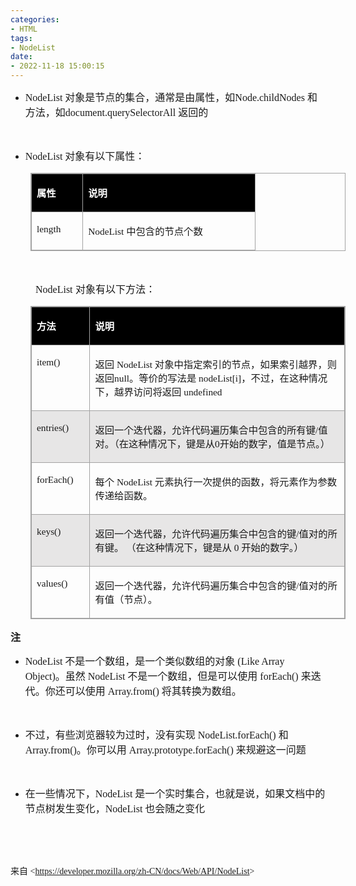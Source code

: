 ```yaml
---
categories:
- HTML
tags:
- NodeList
date:
- 2022-11-18 15:00:15
---
```


<ul style="list-style-type:disc">
    <li><span style="font-size:12.0pt"><span style="font-family:&quot;Comic Sans MS&quot;">NodeList
            </span></span><span style="font-size:12.0pt"><span
                style="font-family:&quot;Microsoft YaHei UI&quot;">对象是节点的集合，通常是由属性，如</span></span><span
            style="font-size:12.0pt"><span style="font-family:&quot;Comic Sans MS&quot;">Node.childNodes
            </span></span><span style="font-size:12.0pt"><span style="font-family:&quot;Microsoft YaHei UI&quot;">和
                方法，如</span></span><span style="font-size:12.0pt"><span
                style="font-family:&quot;Comic Sans MS&quot;">document.querySelectorAll </span></span><span
            style="font-size:12.0pt"><span style="font-family:&quot;Microsoft YaHei UI&quot;">返回的</span></span></li>
</ul>
<p><span style="font-size:12.0pt"><span style="font-family:&quot;Comic Sans MS&quot;">&nbsp;</span></span></p>
<ul style="list-style-type:disc">
    <li><span style="font-size:12.0pt"><span style="font-family:&quot;Comic Sans MS&quot;">NodeList</span></span>
        <span style="font-size:12.0pt"><span style="font-family:&quot;Microsoft YaHei UI&quot;">对象有以下属性：</span></span>
    </li>
</ul>
<table summary="" cellspacing="0"
    style="border-collapse:collapse; border-color:#a3a3a3; border-style:solid; border-width:1px; margin-left:32px"
    class=" cke_show_border">
    <tbody>
        <tr>
            <td
                style="background-color:black; border-bottom:1px solid #a3a3a3; border-left:1px solid #a3a3a3; border-right:1px solid #a3a3a3; border-top:1px solid #a3a3a3; vertical-align:top; width:.6673in">
                <p><span style="font-size:11.5pt"><span style="font-family:&quot;Microsoft YaHei UI&quot;"><span
                                style="color:white"><strong>属性</strong></span></span></span></p>
            </td>
            <td
                style="background-color:black; border-bottom:1px solid #a3a3a3; border-left:1px solid #a3a3a3; border-right:1px solid #a3a3a3; border-top:1px solid #a3a3a3; vertical-align:top; width:2.6916in">
                <p><span style="font-size:11.5pt"><span style="font-family:&quot;Microsoft YaHei UI&quot;"><span
                                style="color:white"><strong>说明</strong></span></span></span></p>
            </td>
        </tr>
        <tr>
            <td
                style="border-bottom:1px solid #a3a3a3; border-left:1px solid #a3a3a3; border-right:1px solid #a3a3a3; border-top:1px solid #a3a3a3; vertical-align:top; width:.6798in">
                <p><span style="font-size:11.5pt"><span
                            style="font-family:&quot;Comic Sans MS&quot;">length</span></span></p>
            </td>
            <td
                style="border-bottom:1px solid #a3a3a3; border-left:1px solid #a3a3a3; border-right:1px solid #a3a3a3; border-top:1px solid #a3a3a3; vertical-align:top; width:2.6791in">
                <p><span style="font-size:11.5pt"><span style="font-family:&quot;Comic Sans MS&quot;">NodeList
                        </span><span style="font-family:&quot;Microsoft YaHei UI&quot;">中包含的节点个数</span></span></p>
            </td>
        </tr>
    </tbody>
</table>
<p><span style="font-size:12.0pt"><span style="font-family:&quot;Comic Sans MS&quot;">&nbsp;</span></span></p>
<p style="margin-left: 40px;"><span style="font-size:12.0pt"><span
            style="font-family:&quot;Comic Sans MS&quot;">NodeList</span> <span
            style="font-family:&quot;Microsoft YaHei UI&quot;">对象有以下方法：</span></span></p>
<table summary="" cellspacing="0"
    style="border-collapse:collapse; border-color:#a3a3a3; border-style:solid; border-width:1px; margin-left:32px"
    class=" cke_show_border">
    <tbody>
        <tr>
            <td
                style="background-color:black; border-bottom:1px solid #a3a3a3; border-left:1px solid #a3a3a3; border-right:1px solid #a3a3a3; border-top:1px solid #a3a3a3; vertical-align:top; width:.9402in">
                <p><span style="font-size:11.5pt"><span style="font-family:&quot;Microsoft YaHei UI&quot;"><span
                                style="color:white"><strong>方法</strong></span></span></span></p>
            </td>
            <td
                style="background-color:black; border-bottom:1px solid #a3a3a3; border-left:1px solid #a3a3a3; border-right:1px solid #a3a3a3; border-top:1px solid #a3a3a3; vertical-align:top; width:6.5416in">
                <p><span style="font-size:11.5pt"><span style="font-family:&quot;Microsoft YaHei UI&quot;"><span
                                style="color:white"><strong>说明</strong></span></span></span></p>
            </td>
        </tr>
        <tr>
            <td
                style="border-bottom:1px solid #a3a3a3; border-left:1px solid #a3a3a3; border-right:1px solid #a3a3a3; border-top:1px solid #a3a3a3; vertical-align:top; width:.9402in">
                <p><span style="font-size:11.5pt"><span
                            style="font-family:&quot;Comic Sans MS&quot;">item()</span></span></p>
            </td>
            <td
                style="border-bottom:1px solid #a3a3a3; border-left:1px solid #a3a3a3; border-right:1px solid #a3a3a3; border-top:1px solid #a3a3a3; vertical-align:top; width:6.5416in">
                <p><span style="font-size:11.5pt"><span
                            style="font-family:&quot;Microsoft YaHei UI&quot;">返回</span><span
                            style="font-family:&quot;Comic Sans MS&quot;"> NodeList </span><span
                            style="font-family:&quot;Microsoft YaHei UI&quot;">对象中指定索引的节点，如果索引越界，则返回</span><span
                            style="font-family:&quot;Comic Sans MS&quot;">null</span><span
                            style="font-family:&quot;Microsoft YaHei UI&quot;">。等价的写法是</span><span
                            style="font-family:&quot;Comic Sans MS&quot;"> nodeList[i]</span><span
                            style="font-family:&quot;Microsoft YaHei UI&quot;">，不过，在这种情况下，越界访问将返回</span><span
                            style="font-family:&quot;Comic Sans MS&quot;"> undefined</span></span></p>
            </td>
        </tr>
        <tr>
            <td
                style="background-color:#e7e6e6; border-bottom:1px solid #a3a3a3; border-left:1px solid #a3a3a3; border-right:1px solid #a3a3a3; border-top:1px solid #a3a3a3; vertical-align:top; width:.9402in">
                <p><span style="font-size:11.5pt"><span
                            style="font-family:&quot;Comic Sans MS&quot;">entries()</span></span></p>
            </td>
            <td
                style="background-color:#e7e6e6; border-bottom:1px solid #a3a3a3; border-left:1px solid #a3a3a3; border-right:1px solid #a3a3a3; border-top:1px solid #a3a3a3; vertical-align:top; width:6.5583in">
                <p><span style="font-size:11.5pt"><span
                            style="font-family:&quot;Microsoft YaHei UI&quot;">返回一个迭代器，允许代码遍历集合中包含的所有键</span><span
                            style="font-family:&quot;Comic Sans MS&quot;">/</span><span
                            style="font-family:&quot;Microsoft YaHei UI&quot;">值对。（在这种情况下，键是从</span><span
                            style="font-family:&quot;Comic Sans MS&quot;">0</span><span
                            style="font-family:&quot;Microsoft YaHei UI&quot;">开始的数字，值是节点。）</span></span></p>
            </td>
        </tr>
        <tr>
            <td
                style="border-bottom:1px solid #a3a3a3; border-left:1px solid #a3a3a3; border-right:1px solid #a3a3a3; border-top:1px solid #a3a3a3; vertical-align:top; width:.9402in">
                <p><span style="font-size:11.5pt"><span
                            style="font-family:&quot;Comic Sans MS&quot;">forEach()</span></span></p>
            </td>
            <td
                style="border-bottom:1px solid #a3a3a3; border-left:1px solid #a3a3a3; border-right:1px solid #a3a3a3; border-top:1px solid #a3a3a3; vertical-align:top; width:6.5416in">
                <p><span style="font-size:11.5pt"><span
                            style="font-family:&quot;Microsoft YaHei UI&quot;">每个</span><span
                            style="font-family:&quot;Comic Sans MS&quot;"> NodeList </span><span
                            style="font-family:&quot;Microsoft YaHei UI&quot;">元素执行一次提供的函数，将元素作为参数传递给函数。</span></span>
                </p>
            </td>
        </tr>
        <tr>
            <td
                style="background-color:#e7e6e6; border-bottom:1px solid #a3a3a3; border-left:1px solid #a3a3a3; border-right:1px solid #a3a3a3; border-top:1px solid #a3a3a3; vertical-align:top; width:.9402in">
                <p><span style="font-size:11.5pt"><span
                            style="font-family:&quot;Comic Sans MS&quot;">keys()</span></span></p>
            </td>
            <td
                style="background-color:#e7e6e6; border-bottom:1px solid #a3a3a3; border-left:1px solid #a3a3a3; border-right:1px solid #a3a3a3; border-top:1px solid #a3a3a3; vertical-align:top; width:6.5416in">
                <p><span style="font-size:11.5pt"><span
                            style="font-family:&quot;Microsoft YaHei UI&quot;">返回一个迭代器，允许代码遍历集合中包含的键</span><span
                            style="font-family:&quot;Comic Sans MS&quot;">/</span><span
                            style="font-family:&quot;Microsoft YaHei UI&quot;">值对的所有键。 （在这种情况下，键是从</span><span
                            style="font-family:&quot;Comic Sans MS&quot;"> 0 </span><span
                            style="font-family:&quot;Microsoft YaHei UI&quot;">开始的数字。）</span></span></p>
            </td>
        </tr>
        <tr>
            <td
                style="border-bottom:1px solid #a3a3a3; border-left:1px solid #a3a3a3; border-right:1px solid #a3a3a3; border-top:1px solid #a3a3a3; vertical-align:top; width:.9402in">
                <p><span style="font-size:11.5pt"><span
                            style="font-family:&quot;Comic Sans MS&quot;">values()</span></span></p>
            </td>
            <td
                style="border-bottom:1px solid #a3a3a3; border-left:1px solid #a3a3a3; border-right:1px solid #a3a3a3; border-top:1px solid #a3a3a3; vertical-align:top; width:6.5416in">
                <p><span style="font-size:11.5pt"><span
                            style="font-family:&quot;Microsoft YaHei UI&quot;">返回一个迭代器，允许代码遍历集合中包含的键</span><span
                            style="font-family:&quot;Comic Sans MS&quot;">/</span><span
                            style="font-family:&quot;Microsoft YaHei UI&quot;">值对的所有值（节点）。</span></span></p>
            </td>
        </tr>
    </tbody>
</table>
<p><span style="font-size:12.0pt"><span
            style="font-family:&quot;Microsoft YaHei UI&quot;"><strong>注</strong></span></span></p>
<ul style="list-style-type:disc">
    <li><span style="font-size:12.0pt"><span style="font-family:&quot;Comic Sans MS&quot;">NodeList
            </span></span><span style="font-size:12.0pt"><span
                style="font-family:&quot;Microsoft YaHei UI&quot;">不是一个数组，是一个类似数组的对象</span></span><span
            style="font-size:12.0pt"><span style="font-family:&quot;Comic Sans MS&quot;"> (Like Array
                Object)</span></span><span style="font-size:12.0pt"><span
                style="font-family:&quot;Microsoft YaHei UI&quot;">。虽然</span></span><span style="font-size:12.0pt"><span
                style="font-family:&quot;Comic Sans MS&quot;"> NodeList
            </span></span><span style="font-size:12.0pt"><span
                style="font-family:&quot;Microsoft YaHei UI&quot;">不是一个数组，但是可以使用</span></span><span
            style="font-size:12.0pt"><span style="font-family:&quot;Comic Sans MS&quot;"> forEach()
            </span></span><span style="font-size:12.0pt"><span
                style="font-family:&quot;Microsoft YaHei UI&quot;">来迭代。你还可以使用</span></span><span
            style="font-size:12.0pt"><span style="font-family:&quot;Comic Sans MS&quot;"> Array.from()
            </span></span><span style="font-size:12.0pt"><span
                style="font-family:&quot;Microsoft YaHei UI&quot;">将其转换为数组。</span></span></li>
</ul>
<p><span style="font-size:12.0pt"><span style="font-family:&quot;Comic Sans MS&quot;">&nbsp;</span></span></p>
<ul style="list-style-type:disc">
    <li><span style="font-size:12.0pt"><span
                style="font-family:&quot;Microsoft YaHei UI&quot;">不过，有些浏览器较为过时，没有实现</span></span><span
            style="font-size:12.0pt"><span style="font-family:&quot;Comic Sans MS&quot;"> NodeList.forEach()
            </span></span><span style="font-size:12.0pt"><span
                style="font-family:&quot;Microsoft YaHei UI&quot;">和</span></span><span style="font-size:12.0pt"><span
                style="font-family:&quot;Comic Sans MS&quot;">
                Array.from()</span></span><span style="font-size:12.0pt"><span
                style="font-family:&quot;Microsoft YaHei UI&quot;">。你可以用</span></span><span
            style="font-size:12.0pt"><span style="font-family:&quot;Comic Sans MS&quot;"> Array.prototype.forEach()
            </span></span><span style="font-size:12.0pt"><span
                style="font-family:&quot;Microsoft YaHei UI&quot;">来规避这一问题</span></span></li>
</ul>
<p><span style="font-size:12.0pt"><span style="font-family:&quot;Comic Sans MS&quot;">&nbsp;</span></span></p>
<ul style="list-style-type:disc">
    <li><span style="font-size:12.0pt"><span
                style="font-family:&quot;Microsoft YaHei UI&quot;">在一些情况下，</span></span><span
            style="font-size:12.0pt"><span style="font-family:&quot;Comic Sans MS&quot;">NodeList
            </span></span><span style="font-size:12.0pt"><span
                style="font-family:&quot;Microsoft YaHei UI&quot;">是一个实时集合，也就是说，如果文档中的节点树发生变化，</span></span><span
            style="font-size:12.0pt"><span style="font-family:&quot;Comic Sans MS&quot;">NodeList
            </span></span><span style="font-size:12.0pt"><span
                style="font-family:&quot;Microsoft YaHei UI&quot;">也会随之变化</span></span></li>
</ul>
<p><span style="font-size:12.0pt"><span style="font-family:&quot;Comic Sans MS&quot;">&nbsp;</span></span></p>
<p><span style="font-size:12.0pt"><span style="font-family:&quot;Comic Sans MS&quot;">&nbsp;</span></span></p>
<p><span style="font-family:&quot;Microsoft YaHei UI&quot;">来自</span><span
        style="font-family:&quot;Comic Sans MS&quot;"> &lt;</span><a
        data-cke-saved-href="https://developer.mozilla.org/zh-CN/docs/Web/API/NodeList"
        href="https://developer.mozilla.org/zh-CN/docs/Web/API/NodeList"><span
            style="font-family:&quot;Comic Sans MS&quot;">https://developer.mozilla.org/zh-CN/docs/Web/API/NodeList</span></a><span
        style="font-family:&quot;Comic Sans MS&quot;">&gt; </span></p>